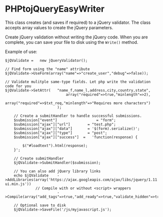 # PHPtojQueryEasyWriter
This class creates (and saves if required) to a jQuery validator. The class accepts array values to create the jQuery parameters.

Create jQuery validation without writing the jQuery code. When you are complete, you can save your file to disk using the `Write()` method.

Example of use:

    $jQValidate	=	new jQueryValidator();
    
    // Find form using the "name" attribute
    $jQValidate->UseForm(array("name"=>"create_user","debug"=>false));
    
    // Validate mulitple same-type fields. Let php write the validation code for you
    $jQValidate->SetAttr(	"name_f,name_l,address,city,country,state",
								array("required"=>true,"minlength"=>2),
								array("required"=>$txt_req,"minlength"=>"Requires more characters")
							);
							
		// Create a submitHandler to handle successful submissions.
		$submission["event"]			      =	"form";
		$submission["ajax"]["url"]		  =	"test.php";
		$submission["ajax"]["data"]		  =	'$(form).serialize()';
		$submission["ajax"]["type"]		  =	"post";
		$submission["ajax"]["success"]	=	'function(response) {
			
			$("#loadtext").html(response);
		}';
		
		// Create submitHandler
		$jQValidate->SubmitHandler($submission);
		
		// You can also add jQuery library links
		echo $jQValidate	->AddLibraries(array('https://ajax.googleapis.com/ajax/libs/jquery/1.11.0/jquery.min.js','https://ajax.googleapis.com/ajax/libs/jqueryui/1.10.4/jquery-ui.min.js'))
		          // Compile with or without <script> wrappers
							->Compile(array("add_tags"=>true,"add_ready"=>true,"validate_hidden"=>true));

		// Optional save to disk
		$jQValidate->SaveFile('/js/myjavascript.js');
